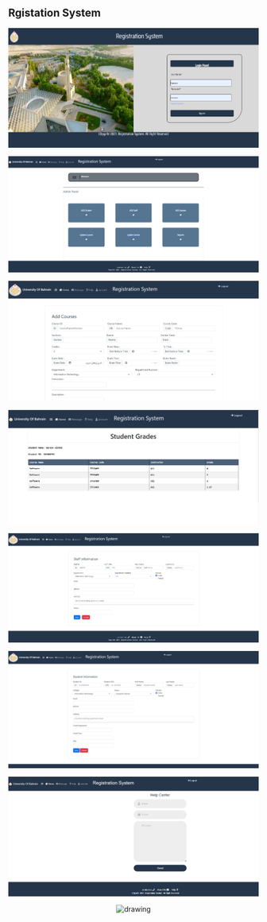 ## Rgistation System

<p align="center">
<img src="img/login.png" alt="drawing" />
</p>

<p align="center">
<img src="img/AdminHome.png" alt="drawing" />
</p>

<p align="center">
<img src="img/Ac.png" alt="drawing" />
</p>
<p align="center">
<img src="img/StuGrade.png" alt="drawing" />
</p>

<p align="center">
<img src="img/AddStaff.png" alt="drawing" />
</p>

<p align="center">
<img src="img/AddStudent.png" alt="drawing" />
</p>

<p align="center">
<img src="img/Help.png" alt="drawing" />
</p>

<p align="center">
<img src="img/Stattende.png" alt="drawing" width="200"/>
</p>

